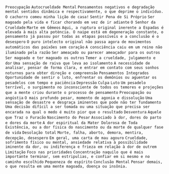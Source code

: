 `Preocupação` `Autocrueldade Mental` `Pensamentos negativos e degradação
mental sentidos dinâmica e respectivamente, o que deprime o indivíduo. O
cachorro comeu minha lição de casa!` `Sentir Pena de Si Próprio` `Ser magoado
pela vida e ficar chorando em vez de ir adiante` `O Senhor da Crueldade`
`Marte em Gêmeos` `Aqui, a ruptura original inerente a Espadas é elevada à
mais alta potència. O naipe está em degeneração constante, o pensamento já
passou por todas as etapas possíveis e a conclusão é o desespero` `O puro
intelecto original não passa agora de movimentos automáticos das paixões sem
coração` `A consciência caiu em um reino não iluminado pela razão` `Ser
ameaçado ou parecer ameaçador para os outros` `Ser magoado e ter magoado os
outros` `Temer a crueldade, julgamento e dor` `Uma sensação de raiva que leva
ao isolamento` `A necessidade de analisar, pensar de forma clara, e entrar em
contato com seus sonhos noturnos para obter direção e compreensão`
`Pensamentos Integrados` `Oportunidade de sentir o luto, enfrentar os demônios
ou aguentar os pesadelos com tempo e paciência` `Depressão` `Culpa` `Luto` `Um
pesadelo terrível, o surgimento no inconsciente de todos os temores e
projeções que a mente criou durante o processo de pensamento` `Preocupação ou
angústia` `O mais profundo pesar, momento de agonia e dissolução` `Uma
sensação de desastre e desgraça iminentes que pode não ter fundamento` `Uma
decisão difícil a ser tomada ou uma situação que precisa ser encarada na qual
o medo é muito pior que o resultado` `Desventura` `Aquele que Traz o Furacão`
`Nascimento do Pesar` `Associado à dor, dores do parto e dores da morte` `A
dor espiritual da Mater Dolorosa de Toda Existência, ou a dor fisica do
nascimento ou da morte de qualquer fase de vida` `Desolação total` `Morte,
falha, aborto, demora, mentira, decepção, desespero` `Em geral, uma carta de
mau agouro` `Crueldade, sofrimento físico ou mental, ansiedade relativa à
possibilidade iminente da dor, ou indiferença e frieza em relação à dor de
outrem` `Limitação` `Foco nas prioridades` `Concentração naquilo que é mais
importante terminar, sem estripulias, e confiar em si mesmo e no caminho
escolhido` `Pequeneza de espírito` `Conclusão Mental` `Pensar demais, o que
resulta em uma mente magoada, doença ou insônia.`

